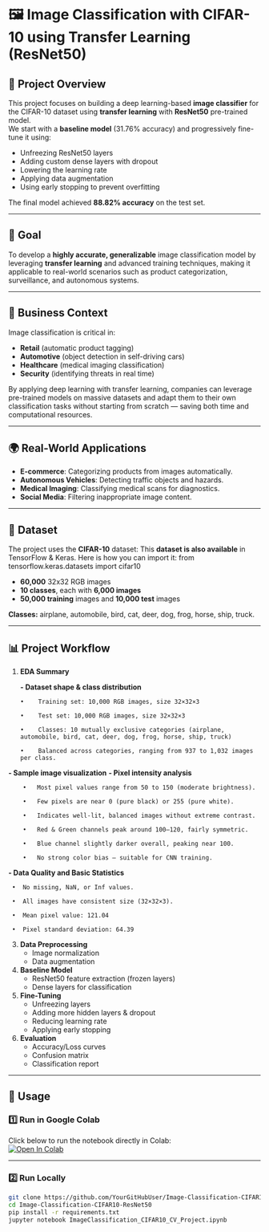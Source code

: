 # 🖼️ Image Classification with CIFAR-10 using Transfer Learning (ResNet50)

## 📌 Project Overview

This project focuses on building a deep learning-based **image classifier** for the CIFAR-10 dataset using **transfer learning** with **ResNet50** pre-trained model.  
We start with a **baseline model** (31.76% accuracy) and progressively fine-tune it using:
- Unfreezing ResNet50 layers
- Adding custom dense layers with dropout
- Lowering the learning rate
- Applying data augmentation
- Using early stopping to prevent overfitting

The final model achieved **88.82% accuracy** on the test set.

---

## 🎯 Goal

To develop a **highly accurate, generalizable** image classification model by leveraging **transfer learning** and advanced training techniques, making it applicable to real-world scenarios such as product categorization, surveillance, and autonomous systems.

---

## 💼 Business Context

Image classification is critical in:
- **Retail** (automatic product tagging)
- **Automotive** (object detection in self-driving cars)
- **Healthcare** (medical imaging classification)
- **Security** (identifying threats in real time)

By applying deep learning with transfer learning, companies can leverage pre-trained models on massive datasets and adapt them to their own classification tasks without starting from scratch — saving both time and computational resources.

---

## 🌍 Real-World Applications

- **E-commerce**: Categorizing products from images automatically.
- **Autonomous Vehicles**: Detecting traffic objects and hazards.
- **Medical Imaging**: Classifying medical scans for diagnostics.
- **Social Media**: Filtering inappropriate image content.

---

## 📂 Dataset

The project uses the **CIFAR-10** dataset:
This **dataset is also available** in TensorFlow & Keras. 
Here is how you can import it: from tensorflow.keras.datasets import cifar10
- **60,000** 32x32 RGB images
- **10 classes**, each with **6,000 images**
- **50,000 training** images and **10,000 test** images

**Classes:** airplane, automobile, bird, cat, deer, dog, frog, horse, ship, truck.

---

## 📊 Project Workflow

1. **EDA Summary**
   
   **- Dataset shape & class distribution**
     
       •    Training set: 10,000 RGB images, size 32×32×3
     
	   •	Test set: 10,000 RGB images, size 32×32×3

	   •	Classes: 10 mutually exclusive categories (airplane, automobile, bird, cat, deer, dog, frog, horse, ship, truck)

       •	Balanced across categories, ranging from 937 to 1,032 images per class.
       
  **- Sample image visualization**
   **- Pixel intensity analysis**
     
     	•	Most pixel values range from 50 to 150 (moderate brightness).
     
	    •	Few pixels are near 0 (pure black) or 255 (pure white).
     
	    •	Indicates well-lit, balanced images without extreme contrast.
     
        •	Red & Green channels peak around 100–120, fairly symmetric.
     
	    •	Blue channel slightly darker overall, peaking near 100.
     
	    •	No strong color bias — suitable for CNN training.
     
   **- Data Quality and Basic Statistics**
     
     •	No missing, NaN, or Inf values.
     
	 •	All images have consistent size (32×32×3).

     •	Mean pixel value: 121.04
     
	 •	Pixel standard deviation: 64.39

3. **Data Preprocessing**
   - Image normalization
   - Data augmentation
4. **Baseline Model**
   - ResNet50 feature extraction (frozen layers)
   - Dense layers for classification
5. **Fine-Tuning**
   - Unfreezing layers
   - Adding more hidden layers & dropout
   - Reducing learning rate
   - Applying early stopping
6. **Evaluation**
   - Accuracy/Loss curves
   - Confusion matrix
   - Classification report

---

## 🚀 Usage

### 1️⃣ Run in Google Colab
Click below to run the notebook directly in Colab:  
[![Open In Colab](https://colab.research.google.com/assets/colab-badge.svg)](https://colab.research.google.com/github/YourGitHubUser/Image-Classification-CIFAR10-ResNet50/blob/main/ImageClassification_CIFAR10_CV_Project.ipynb)

---

### 2️⃣ Run Locally
```bash
git clone https://github.com/YourGitHubUser/Image-Classification-CIFAR10-ResNet50.git
cd Image-Classification-CIFAR10-ResNet50
pip install -r requirements.txt
jupyter notebook ImageClassification_CIFAR10_CV_Project.ipynb
